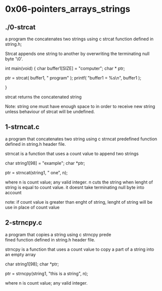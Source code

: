 # 0x06-pointers_arrays_strings

## ./0-strcat

a program the concatenates two strings using c strcat function defined in string.h;

Strcat appends one string to another by overwriting the terminating null byte '\0'.

int main(void)
{
  char buffer1[SIZE] = "computer";
  char * ptr;

  ptr = strcat( buffer1, " program" );
  printf( "buffer1 = %s\n", buffer1 );

}

strcat returns the concatenated string

Note: string one must have enough space to in order to receive new string unless behaviour of strcat will be undefined.

## 1-strncat.c

a program that concatenates two string using c strncat predefined function defined in string.h header file.

strncat is a function that uses a count value to append two strings

char string1[98] = "example";
char *ptr;

ptr = strncat(string1, " one", n);

where n is count value; any valid integer. n cuts the string when lenght of string is equal to count value. it doesnt take terminating null byte into account

note: if count value is greater than enght of string, lenght of string will be use in place of count value

## 2-strncpy.c

a program that copies a  string using c strncpy prede\
fined function defined in string.h header file.

strncpy is a function that uses a count value to copy a part of a string into an empty array

char string1[98];
char *ptr;

ptr = strncpy(string1, "this is a string", n);

where n is count value; any valid integer.